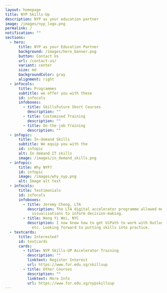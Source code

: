 ```yaml
---
layout: homepage
title: NYP Skills-Up
description: NYP as your education partner
image: /images/nyp_logo.png
permalink: /
notification: ""
sections:
  - hero:
      title: NYP as your Education Partner
      background: /images/hero_banner.png
      button: Contact Us
      url: /contact-us/
      variant: center
      size: md
      backgroundColor: gray
      alignment: right
  - infocols:
      title: Programmes
      subtitle: we offer you with these
      id: infocols
      infoboxes:
        - title: SkillsFuture Short Courses
          description: ""
        - title: Customised Training
          description: ""
        - title: On-the-job Training
          description: ""
  - infopic:
      title: In-demand Skills
      subtitle: We equip you with the
      id: infopic
      alt: In demand IT skills
      image: /images/in_demand_skills.png
  - infopic:
      title: Why NYP?
      id: infopic
      image: /images/why_nyp.png
      alt: Image alt text
  - infocols:
      title: Testimonials
      id: infocols
      infoboxes:
        - title: Jeremy Chong, LTA
          description: The LTA digital accelerator programme allowed me to create
            visualisations to inform decision-making.
        - title: Wong Yi Wei, NYC
          description: I now know how to get UiPath to work with Outlook, Edge, Excel,
            etc. Looking forward to putting skills into practice.
  - textcards:
      title: Interested?
      id: textcards
      cards:
        - title: NYP Skills-UP Accelerator Training
          description: ""
          linktext: Register Interest
          url: https://www.for.edu.sg/skillsup
        - title: Other Courses
          description: ""
          linktext: More Info
          url: https://www.for.edu.sg/nypskillsup
---
```

